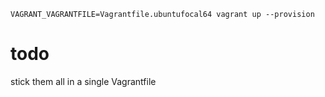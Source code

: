 ```
VAGRANT_VAGRANTFILE=Vagrantfile.ubuntufocal64 vagrant up --provision
```

# todo

stick them all in a single Vagrantfile

